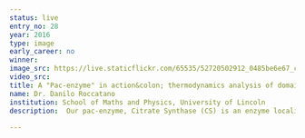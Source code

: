 ```yaml
---
status: live
entry_no: 28
year: 2016
type: image 
early_career: no 
winner: 
image_src: https://live.staticflickr.com/65535/52720502912_0485be6e67_c_d.jpg
video_src: 
title: A "Pac-enzyme" in action&colon; thermodynamics analysis of domain motion.
name: Dr. Danilo Roccatano
institution: School of Maths and Physics, University of Lincoln
description:  Our pac-enzyme, Citrate Synthase (CS) is an enzyme localized in the mitochondria of our cells where it plays an important role in the aerobic respiration cycle by transforming oxaloacetate molecules (on the right side of the picture) in citrate (on the top left side) with the assistance of the acetyl-coenzyme A (CoA) molecule. As the pac-man in the famous computer game, this Pac-enzyme diffuses along the space between the convolute cristae (the convoluted inner membrane) of the mitochondria "chomping" at encountered oxaloacetates. This activates the enzyme to bind the CoA (ghosts in the playground). For each captured CoA, a new citrate molecule is then produced (score). This complex mechanism requires large conformation changes of parts of the protein (domains) whose molecular details are not yet clarified. Using molecular dynamics simulations on the ARCHER supercomputer, we are studying this enzyme to garner novel insights on structural, dynamics and thermodynamics of its functional mechanisms.	
  
---
```

